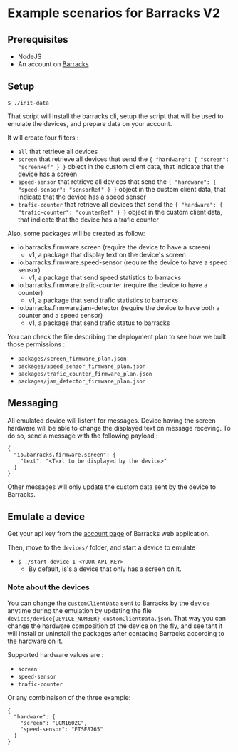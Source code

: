 # Example scenarios for Barracks V2

## Prerequisites

* NodeJS
* An account on [Barracks](https://app.barracks.io)

## Setup

```
$ ./init-data
```

That script will install the barracks cli, setup the script that will be used to emulate the devices, and prepare data on your account.

It will create four filters :

* ```all``` that retrieve all devices
* ```screen``` that retrieve all devices that send the ```{ "hardware": { "screen": "screenRef" } }``` object in the custom client data, that indicate that the device has a screen
* ```speed-sensor``` that retrieve all devices that send the ```{ "hardware": { "speed-sensor": "sensorRef" } }``` object in the custom client data, that indicate that the device has a speed sensor
* ```trafic-counter``` that retrieve all devices that send the ```{ "hardware": { "trafic-counter": "counterRef" } }``` object in the custom client data, that indicate that the device has a trafic counter

Also, some packages will be created as follow:

* io.barracks.firmware.screen (require the device to have a screen)
  * v1, a package that display text on the device's screen
* io.barracks.firmware.speed-sensor (require the device to have a speed sensor)
  * v1, a package that send speed statistics to barracks
* io.barracks.firmware.trafic-counter (require the device to have a counter)
  * v1, a package that send trafic statistics to barracks
* io.barracks.firmware.jam-detector (require the device to have both a counter and a speed sensor)
  * v1, a package that send trafic status to barracks


You can check the file describing the deployment plan to see how we built those permissions :

* ```packages/screen_firmware_plan.json```
* ```packages/speed_sensor_firmware_plan.json```
* ```packages/trafic_counter_firmware_plan.json```
* ```packages/jam_detector_firmware_plan.json```

## Messaging
All emulated device will listent for messages.
Device having the screen hardware will be able to change the displayed text on message receving.
To do so, send a message with the following payload :
```
{
  "io.barracks.firmware.screen": {
    "text": "<Text to be displayed by the device>" 
  }
}
```
Other messages will only update the custom data sent by the device to Barracks.


## Emulate a device

Get your api key from the [account page](https://app.barracks.io/account) of Barracks web application.

Then, move to the ```devices/``` folder, and start a device to emulate

* ```$ ./start-device-1 <YOUR_API_KEY>```
  * By default, is's a device that only has a screen on it.

### Note about the devices
You can change the ```customClientData``` sent to Barracks by the device anytime during the emulation by updating the file ```devices/device{DEVICE_NUMBER}_customClientData.json```.
That way you can change the hardware composition of the device on the fly, and see taht it will install or uninstall the packages after contacing Barracks according to the hardware on it.

Supported hardware values are :

* ```screen```
* ```speed-sensor```
* ```trafic-counter```

Or any combinaison of the three
example:
```
{
  "hardware": {
    "screen": "LCM1602C",
    "speed-sensor": "ETSE8765"
  }
}
```